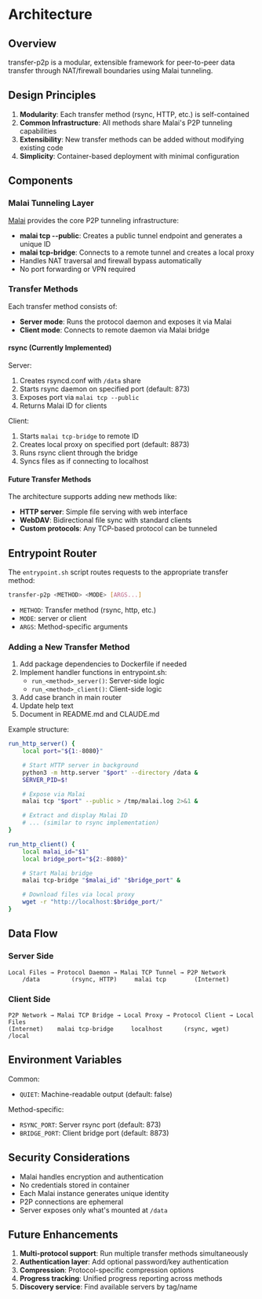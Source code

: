 # Architecture

## Overview

transfer-p2p is a modular, extensible framework for peer-to-peer data transfer through NAT/firewall boundaries using Malai tunneling.

## Design Principles

1. **Modularity**: Each transfer method (rsync, HTTP, etc.) is self-contained
2. **Common Infrastructure**: All methods share Malai's P2P tunneling capabilities
3. **Extensibility**: New transfer methods can be added without modifying existing code
4. **Simplicity**: Container-based deployment with minimal configuration

## Components

### Malai Tunneling Layer

[Malai](https://malai.sh) provides the core P2P tunneling infrastructure:
- **malai tcp --public**: Creates a public tunnel endpoint and generates a unique ID
- **malai tcp-bridge**: Connects to a remote tunnel and creates a local proxy
- Handles NAT traversal and firewall bypass automatically
- No port forwarding or VPN required

### Transfer Methods

Each transfer method consists of:
- **Server mode**: Runs the protocol daemon and exposes it via Malai
- **Client mode**: Connects to remote daemon via Malai bridge

#### rsync (Currently Implemented)

Server:
1. Creates rsyncd.conf with `/data` share
2. Starts rsync daemon on specified port (default: 873)
3. Exposes port via `malai tcp --public`
4. Returns Malai ID for clients

Client:
1. Starts `malai tcp-bridge` to remote ID
2. Creates local proxy on specified port (default: 8873)
3. Runs rsync client through the bridge
4. Syncs files as if connecting to localhost

#### Future Transfer Methods

The architecture supports adding new methods like:
- **HTTP server**: Simple file serving with web interface
- **WebDAV**: Bidirectional file sync with standard clients
- **Custom protocols**: Any TCP-based protocol can be tunneled

## Entrypoint Router

The `entrypoint.sh` script routes requests to the appropriate transfer method:

```bash
transfer-p2p <METHOD> <MODE> [ARGS...]
```

- `METHOD`: Transfer method (rsync, http, etc.)
- `MODE`: server or client
- `ARGS`: Method-specific arguments

### Adding a New Transfer Method

1. Add package dependencies to Dockerfile if needed
2. Implement handler functions in entrypoint.sh:
   - `run_<method>_server()`: Server-side logic
   - `run_<method>_client()`: Client-side logic
3. Add case branch in main router
4. Update help text
5. Document in README.md and CLAUDE.md

Example structure:
```bash
run_http_server() {
    local port="${1:-8080}"

    # Start HTTP server in background
    python3 -m http.server "$port" --directory /data &
    SERVER_PID=$!

    # Expose via Malai
    malai tcp "$port" --public > /tmp/malai.log 2>&1 &

    # Extract and display Malai ID
    # ... (similar to rsync implementation)
}

run_http_client() {
    local malai_id="$1"
    local bridge_port="${2:-8080}"

    # Start Malai bridge
    malai tcp-bridge "$malai_id" "$bridge_port" &

    # Download files via local proxy
    wget -r "http://localhost:$bridge_port/"
}
```

## Data Flow

### Server Side
```
Local Files → Protocol Daemon → Malai TCP Tunnel → P2P Network
    /data         (rsync, HTTP)     malai tcp        (Internet)
```

### Client Side
```
P2P Network → Malai TCP Bridge → Local Proxy → Protocol Client → Local Files
(Internet)    malai tcp-bridge     localhost      (rsync, wget)     /local
```

## Environment Variables

Common:
- `QUIET`: Machine-readable output (default: false)

Method-specific:
- `RSYNC_PORT`: Server rsync port (default: 873)
- `BRIDGE_PORT`: Client bridge port (default: 8873)

## Security Considerations

- Malai handles encryption and authentication
- No credentials stored in container
- Each Malai instance generates unique identity
- P2P connections are ephemeral
- Server exposes only what's mounted at `/data`

## Future Enhancements

1. **Multi-protocol support**: Run multiple transfer methods simultaneously
2. **Authentication layer**: Add optional password/key authentication
3. **Compression**: Protocol-specific compression options
4. **Progress tracking**: Unified progress reporting across methods
5. **Discovery service**: Find available servers by tag/name
